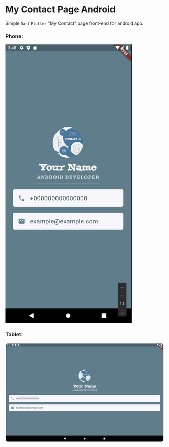 # My Contact Page Android

Simple `Dart` `Flutter` "My Contact" page front-end  for android app.

### Phone:

![contact_us.png](images%2Fcontact_us.png)

### Tablet:

![img.png](images/contact_us_tablet.png)
